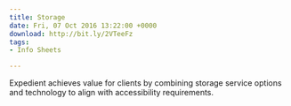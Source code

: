 ```yaml
---
title: Storage
date: Fri, 07 Oct 2016 13:22:00 +0000
download: http://bit.ly/2VTeeFz
tags:
- Info Sheets

---
```

Expedient achieves value for clients by combining storage service options and technology to align with accessibility requirements.
